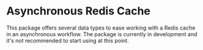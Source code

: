 # Asynchronous Redis Cache
This package offers several data types to ease working with a Redis cache in an asynchronous workflow. The package is currently in development and it's not recommended to start using at this point.
